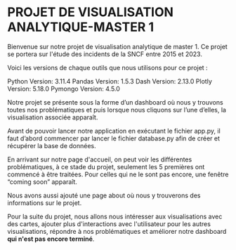 # PROJET DE VISUALISATION ANALYTIQUE-MASTER 1

Bienvenue sur notre projet de visualisation analytique de master 1. Ce projet se portera sur l'étude des incidents de la SNCF entre 2015 et 2023.

Voici les versions de chaque outils que nous utilisons pour ce projet : 

Python Version: 3.11.4
Pandas Version: 1.5.3
Dash Version: 2.13.0
Plotly Version: 5.18.0
Pymongo Version: 4.5.0

Notre projet se présente sous la forme d’un dashboard où nous y trouvons toutes nos problématiques et puis lorsque nous cliquons sur l’une d’elles, la visualisation associée apparaît. 

Avant de pouvoir lancer notre application en exécutant le fichier app.py, il faut d’abord commencer par lancer le fichier database.py afin de créer et récupérer la base de données. 

En arrivant sur notre page d'accueil, on peut voir les différentes problématiques, à ce stade du projet, seulement les 5 premières ont commencé à être traitées. Pour celles qui ne le sont pas encore, une fenêtre “coming soon” apparaît. 

Nous avons aussi ajouté une page about où nous y trouverons des informations sur le projet.

Pour la suite du projet, nous allons nous intéresser aux visualisations avec des cartes, ajouter plus d'interactions avec l'utilisateur pour les autres visualisations, répondre à nos problématiques  et améliorer notre dashboard **qui n'est pas encore terminé**.  
